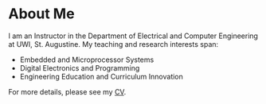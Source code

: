 # About Me

I am an Instructor in the Department of Electrical and Computer Engineering at UWI, St. Augustine. My teaching and research interests span:

- Embedded and Microprocessor Systems
- Digital Electronics and Programming
- Engineering Education and Curriculum Innovation

For more details, please see my [CV](./Azim_CV_May25.pdf).
